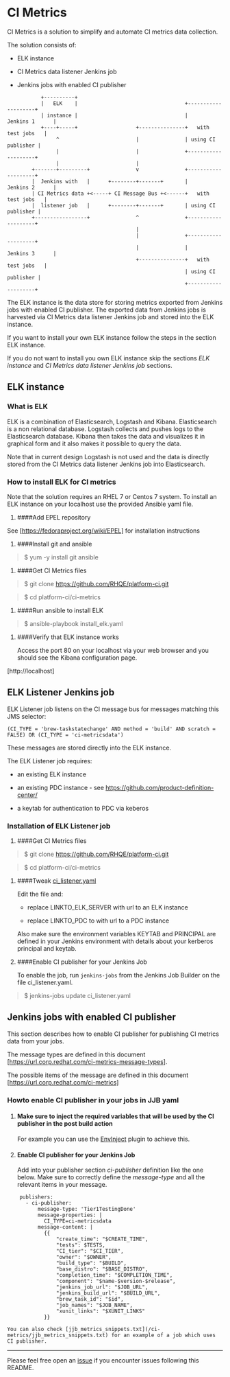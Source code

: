 # CI Metrics

CI Metrics is a solution to simplify and automate CI metrics data collection.

The solution consists of:

 * ELK instance

 * CI Metrics data listener Jenkins job

 * Jenkins jobs with enabled CI publisher

```
		   +----------+
		   |   ELK    |                                   +--------------------+
		   | instance |                                   |     Jenkins 1      |
		   +----+-----+                   +---------------+   with test jobs   |
				^                         |               | using CI publisher |
				|                         |               +--------------------+
				|                         |
		+-------+---------+               v               +--------------------+
		|  Jenkins with   |      +--------+-------+       |     Jenkins 2      |
		| CI Metrics data +<-----+ CI Message Bus +<------+   with test jobs   |
		|  listener job   |      +--------+-------+       | using CI publisher |
		+-----------------+               ^               +--------------------+
										  |
										  |               +--------------------+
										  |               |     Jenkins 3      |
										  +---------------+   with test jobs   |
														  | using CI publisher |
														  +--------------------+
```

The ELK instance is the data store for storing metrics exported from Jenkins jobs with enabled CI publisher. The exported data from Jenkins jobs is harvested via CI Metrics data listener Jenkins job and stored into the ELK instance.

If you want to install your own ELK instance follow the steps in the section ELK instance.

If you do not want to install you own ELK instance skip the sections *ELK instance* and *CI Metrics data listener Jenkins job* sections.


## ELK instance

### What is ELK

ELK is a combination of Elasticsearch, Logstash and Kibana. Elasticsearch is a non relational database. Logstash collects and pushes logs to the Elasticsearch database. Kibana then takes the data and visualizes it in graphical form and it also makes it possible to query the data.

Note that in current design Logstash is not used and the data is directly stored from the CI Metrics data listener Jenkins job into Elasticsearch.

### How to install ELK for CI metrics

Note that the solution requires an RHEL 7 or Centos 7 system. To install an ELK instance on your localhost use the provided Ansible yaml file.


1. ####Add EPEL repository

  See [https://fedoraproject.org/wiki/EPEL] for installation instructions


1. ####Install git and ansible

  >$ yum -y install git ansible


1. ####Get CI Metrics files

  >$ git clone https://github.com/RHQE/platform-ci.git

  >$ cd platform-ci/ci-metrics


1. ####Run ansible to install ELK

  >$ ansible-playbook install_elk.yaml


1. ####Verify that ELK instance works

    Access the port 80 on your localhost via your web browser and you should see the Kibana configuration page.

  [http://localhost]


## ELK Listener Jenkins job

ELK Listener job listens on the CI message bus for messages matching this JMS selector:

```
(CI_TYPE = 'brew-taskstatechange' AND method = 'build' AND scratch = FALSE) OR (CI_TYPE = 'ci-metricsdata')

```

These messages are stored directly into the ELK instance.

The ELK Listener job requires:

  - an existing ELK instance

  - an existing PDC instance - see https://github.com/product-definition-center/

  - a keytab for authentication to PDC via keberos

### Installation of ELK Listener job

1. ####Get CI Metrics files

  >$ git clone https://github.com/RHQE/platform-ci.git

  >$ cd platform-ci/ci-metrics

1. ####Tweak [ci_listener.yaml](/ci-metrics/ci_listener.yaml)

    Edit the file and:

    - replace LINKTO_ELK_SERVER with url to an ELK instance

    - replace LINKTO_PDC to with url to a PDC instance

    Also make sure the environment variables KEYTAB and PRINCIPAL are defined in your Jenkins environment with details about your kerberos principal and keytab.

1. ####Enable CI publisher for your Jenkins Job

    To enable the job, run `jenkins-jobs` from the Jenkins Job Builder on the file ci_listener.yaml.

  >$ jenkins-jobs update ci_listener.yaml


## Jenkins jobs with enabled CI publisher

This section describes how to enable CI publisher for publishing CI metrics data from your jobs.

The message types are defined in this document [https://url.corp.redhat.com/ci-metrics-message-types].

The possible items of the message are defined in this document [https://url.corp.redhat.com/ci-metrics]

### Howto enable CI publisher in your jobs in JJB yaml

1. #### Make sure to inject the required variables that will be used by the CI publisher in the post build action

    For example you can use the [EnvInject](https://wiki.jenkins-ci.org/display/JENKINS/EnvInject+Plugin) plugin to achieve this.

1. #### Enable CI publisher for your Jenkins Job

    Add into your publisher section *ci-publisher* definition like the one below. Make sure to correctly define the *message-type* and all the relevant items in your message.

```
    publishers:
      - ci-publisher:
          message-type: 'Tier1TestingDone'
          message-properties: |
            CI_TYPE=ci-metricsdata
          message-content: |
            {{
                "create_time": "$CREATE_TIME",
                "tests": $TESTS,
                "CI_tier": "$CI_TIER",
                "owner": "$OWNER",
                "build_type": "$BUILD",
                "base_distro": "$BASE_DISTRO",
                "completion_time": "$COMPLETION_TIME",
                "component": "$name-$version-$release",
                "jenkins_job_url": "$JOB_URL",
                "jenkins_build_url": "$BUILD_URL",
                "brew_task_id": "$id",
                "job_names": "$JOB_NAME",
                "xunit_links": "$XUNIT_LINKS"
            }}
```

    You can also check [jjb_metrics_snippets.txt](/ci-metrics/jjb_metrics_snippets.txt) for an example of a job which uses CI publisher.

---
Please feel free open an [issue](https://github.com/RHQE/platform-ci/issues) if you encounter issues following this README.
